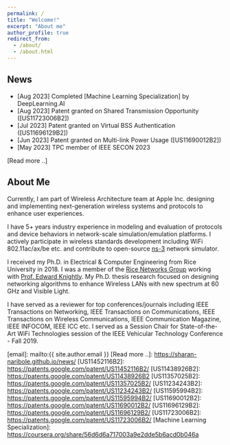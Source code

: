 ```yaml
---
permalink: /
title: "Welcome!"
excerpt: "About me"
author_profile: true
redirect_from: 
  - /about/
  - /about.html
---
```


## News
- [Aug 2023] Completed [Machine Learning Specialization] by DeepLearning.AI
- [Aug 2023] Patent granted on Shared Transmission Opportunity ([US11723006B2])
- [Jul 2023] Patent granted on Virtual BSS Authentication ([US11696129B2])
- [Jun 2023] Patent granted on Multi-link Power Usage ([US11690012B2])
- [May 2023] TPC member of IEEE SECON 2023

[Read more ..]

## About Me 

Currently, I am part of Wireless Architecture team at Apple Inc. designing and implementing next-generation wireless systems and protocols to enhance user experiences.

I have 5+ years industry experience in modeling and evaluation of protocols and device behaviors in network-scale simulation/emulation platforms. I actively participate in wireless 
standards development including WiFi 802.11ac/ax/be etc. and contribute to open-source [ns-3] network simulator.

I received my Ph.D. in Electrical & Computer Engineering from Rice University in 2018. I was a member of the [Rice Networks Group][rng] working with [Prof. Edward Knightly][knightly]. My Ph.D. thesis research focused on designing networking algorithms to enhance Wireless LANs with new spectrum at 60 GHz and Visible Light. 

I have served as a reviewer for top conferences/journals including IEEE Transactions on
Networking, IEEE Transactions on Communications, IEEE Transactions on Wireless Communications, IEEE Communication Magazine, IEEE INFOCOM, IEEE ICC etc. I served as a Session Chair for State-of-the-Art WiFi Technologies session of the IEEE Vehicular Technology Conference - Fall 2019.

[ns-3]: https://www.nsnam.org/
[rng]: http://networks.rice.edu/
[knightly]: http://knightly.rice.edu/
[email]: mailto:{{ site.author.email }}
[Read more ..]: https://sharan-naribole.github.io/news/
[US11452116B2]: https://patents.google.com/patent/US11452116B2/
[US11438926B2]: https://patents.google.com/patent/US11438926B2
[US11357025B2]: https://patents.google.com/patent/US11357025B2/
[US11234243B2]: https://patents.google.com/patent/US11234243B2/
[US11595994B2]: https://patents.google.com/patent/US11595994B2/
[US11690012B2]: https://patents.google.com/patent/US11690012B2/
[US11696129B2]: https://patents.google.com/patent/US11696129B2/
[US11723006B2]: https://patents.google.com/patent/US11723006B2/
[Machine Learning Specialization]: https://coursera.org/share/56d6d6a717003a9e2dde5b6acd0b046a